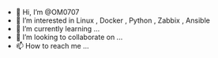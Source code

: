 - 👋 Hi, I’m @OM0707
- 👀 I’m interested in Linux , Docker , Python , Zabbix , Ansible 
- 🌱 I’m currently learning ...
- 💞️ I’m looking to collaborate on ...
- 📫 How to reach me ...

<!---
OM0707/OM0707 is a ✨ special ✨ repository because its `README.md` (this file) appears on your GitHub profile.
You can click the Preview link to take a look at your changes.
--->
